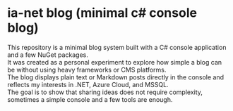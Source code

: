 # ia-net blog (minimal c# console blog)

This repository is a minimal blog system built with a C# console application and a few NuGet packages.  
It was created as a personal experiment to explore how simple a blog can be without using heavy frameworks or CMS platforms.  
The blog displays plain text or Markdown posts directly in the console and reflects my interests in .NET, Azure Cloud, and MSSQL.  
The goal is to show that sharing ideas does not require complexity, sometimes a simple console and a few tools are enough.  
